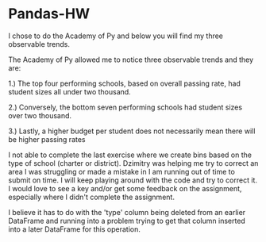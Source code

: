 # Pandas-HW

I chose to do the Academy of Py and below you will find my three observable trends.



The Academy of Py allowed me to notice three observable trends and they are:

1.) The top four performing schools, based on overall passing rate, had student sizes all under two thousand.

2.) Conversely, the bottom seven performing schools had student sizes over two thousand.

3.) Lastly, a higher budget per student does not necessarily mean there will be higher passing rates


I not able to complete the last exercise where we create bins based on the type of school (charter or district). Dzimitry was helping me try to correct an area I was struggling or made a mistake in I am running out of time to submit on time. I will keep playing around with the code and try to correct it. I would love to see a key and/or get some feedback on the assignment, especially where I didn't complete the assignment.

I believe it has to do with the 'type' column being deleted from an earlier DataFrame and running into a problem trying to get that column inserted into a later DataFrame for this operation.